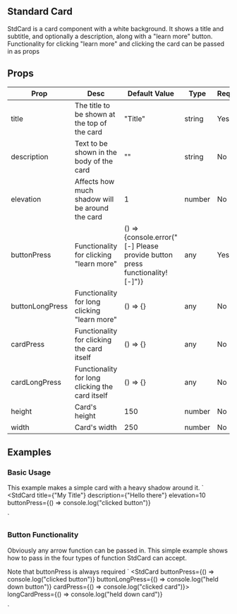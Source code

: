 ## Standard Card
StdCard is a card component with a white background. It shows a title and subtitle, and optionally a description, along with a "learn more" button.
Functionality for clicking "learn more" and clicking the card can be passed in as props

## Props
| Prop         | Desc     | Default Value | Type | Required |
|--------------|-----------|------------|--------|----------|
| title | The title to be shown at the top of the card|   "Title"    |       string     | Yes|
| description | Text to be shown in the body of the card|    ""   |     string       | No|
| elevation | Affects how much shadow will be around the card|  1     |     number       | No|
| buttonPress | Functionality for clicking "learn more" |   () => {console.error("[-] Please provide button press functionality! [-]")}    |     any       | Yes|
| buttonLongPress | Functionality for long clicking "learn more" |    () => {}   |   any         | No |
| cardPress | Functionality for clicking the card itself |    () => {}   |      any      | No|
| cardLongPress | Functionality for long clicking the card itself |    () => {}   |    any        | No|
| height | Card's height |    150  |    number        | No|
| width | Card's width |    250  |    number        | No|

## Examples
### Basic Usage
This example makes a simple card with a heavy shadow around it.
`
<StdCard
    title={"My Title"}
    description={"Hello there"}
    elevation=10
    buttonPress={() => console.log("clicked button")} 
>
</StdCard>
`

### Button Functionality
Obviously any arrow function can be passed in. This simple example shows how to pass in the four types of function StdCard can accept.

Note that buttonPress is always required
`
<StdCard 
    buttonPress={() => console.log("clicked button")}
    buttonLongPress={() => console.log("held down button")} 
    cardPress={() => console.log("clicked card")}>  
    longCardPress={() => console.log("held down card")} 
>
</StdCard>
`